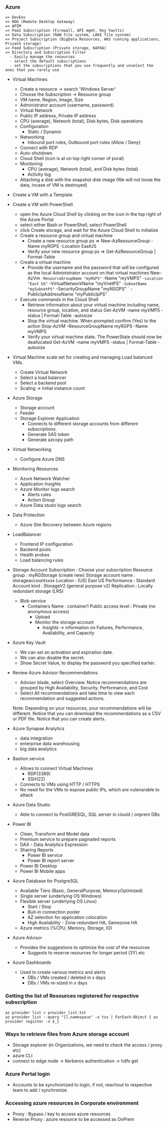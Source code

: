 ### Azure

    => DevEnv
    => RDG (Remote Desktop Gateway)
    => APIM 
    => PaaS Subscription (Firewall, API mgmt, Key Vaults)
    => Data Subscription (RAW file system, LAKE file system)
    => Project Subscription (BigData Resources, AKS running applications, Private storage)
    => Feed Subscription (Private storage, KAFKA) 
    => Directory and Subscription Filter
      - Easily manage the resources
      - select the default subscriptions
      - set the subscriptions that you use frequently and unselect the ones that you rarely use

- Virtual Machines
  - Create a resource -> search 'Windows Server'
  - Choose the Subscription -> Resource group
  - VM name, Region, Image, Size 
  - Administrator account (username, password)
  - Virtual Network
  - Public IP address, Private IP address 
  - CPU (average), Network (total), Disk bytes, Disk operations
  - Configuration
    - Static / Dynamic
  - Networking
    - Inbound port rules, Outbound port rules (Allow / Deny)
  - Connect with RDP
  - Auto-shutdown
  - Cloud Shell (icon is at on top right corner of poral)
  - Monitoring
    - CPU (average), Network (total), and Disk bytes (total)
    - Activity log
  - Attaching a disk with the snapshot disk image (We will not loose the data, incase of VM is destroyed)

- Create a VM with a Template

- Create a VM with PowerShell
  - open the Azure Cloud Shell by clicking on the icon in the top right of the Azure Portal
  - select either Bash or PowerShell, select PowerShell
  - click Create storage, and wait for the Azure Cloud Shell to initialize
  - Create a resource group and virtual machine
    - Create a new resource group
      ps =>  New-AzResourceGroup -Name myRGPS -Location EastUS
    - Verify your new resource group
      ps => Get-AzResourceGroup | Format-Table
  - Create a virtual machine
    - Provide the username and the password that will be configured as the local Administrator account on that virtual machines
       New-AzVm `
       -ResourceGroupName "myRGPS" `
       -Name "myVMPS" `
       -Location "East US" `
       -VirtualNetworkName "myVnetPS" `
       -SubnetName "mySubnetPS" `
       -SecurityGroupName "myNSGPS" `
       -PublicIpAddressName "myPublicIpPS"
  - Execute commands in the Cloud Shell
      - Retrieve information about your virtual machine including name, resource group, location, and status
          Get-AzVM -name myVMPS -status | Format-Table -autosize
      - Stop the virtual machine. When prompted confirm (Yes) to the action
          Stop-AzVM -ResourceGroupName myRGPS -Name myVMPS
      - Verify your virtual machine state. The PowerState should now be deallocated
           Get-AzVM -name myVMPS -status | Format-Table -autosize

- Virtual Machine scale set for creating and managing Load balanced VMs.
  - Create Virtual Network
  - Select a load balancer
  - Select a backend pool
  - Scaling -> Initial instance count 

- Azure Storage
  - Storage account
  - Feeder
  - Storage Explorer Application
    - Connects to different storage accounts from different subscriptions.
    - Generate SAS token
	- Generate azcopy path

- Virtual Networking 
  - Configure Azure DNS

- Monitoring Resources
  - Azure Network Watcher
  - Application Insights
  - Azure Monitor logs search
    - Alerts rules
    - Action Group
  - Azure Data studo logs search

- Data Protection 
  - Azure Site Recovery between Azure regions

- LoadBalancer
  - Frontend IP configuration
  - Backend pools
  - Health probes
  - Load balancing rules
  
- Storage Account
     Subscription :  Choose your subscription
     Resource group :  myRGStorage (create new)
     Storage account name : storageaccountxxxx
     Location : (US) East US
     Performance : Standard
     Account kind : StorageV2 (general purpose v2)
     Replication : Locally redundant storage (LRS)

  - Blob service
     - Containers
       Name : container1
       Public access level : Private (no anonymous access)
       - Upload
       - Monitor the storage account
         - Insights -> information on Failures, Performance, Availability, and Capacity

- Azure Key Vault
  - We can set an activation and expiration date. 
  - We can also disable the secret.
  - Show Secret Value, to display the password you specified earlier.

- Review Azure Advisor Recommendations
  - Advisor blade, select Overview. Notice recommendations are grouped by High Availability, Security, Performance, and Cost
  - Select All recommendations and take time to view each recommendation and suggested actions.

  Note: Depending on your resources, your recommendations will be different.
  Notice that you can download the recommendations as a CSV or PDF file.
  Notice that you can create alerts.


- Azure Synapse Analytics
  - data integration
  - enterprise data warehousing 
  - big data analytics

- Bastion service
  - Allows to connect Virtual Machines
    - RDP(3389)
    - SSH(22)
  - Connects to VMs using HTTP / HTTPS
  - No need for the VMs to expose public IPs, which are vulenarable to attack
 
- Azure Data Studio
  - Able to connect to PostGRESQL, SQL server in clould / onprem DBs
  
- Power BI
  - Clean, Transform and Model data
  - Premium service to prepare paginated reports
  - DAX - Data Analytics Expression
  - Sharing Reports
    - Power BI service
	- Power BI report server
  - Power BI Desktop
  - Power BI Mobile apps
  
- Azure Database for PostgreSQL
  - Available Tiers (Basic, GeneralPurpose, MemoryOptimized)
  - Single server (underlying OS Windows)
  - Flexible server (underlying OS Linux)
    - Start / Stop
    - Buit-in connection pooler
    - AZ selection for application colocation
    - High Availability - Zone redundant HA, Samezone HA
  - Azure metrics (%CPU, Memory, Storage, IO)

- Azure Advisor
  - Provides the suggestions to optimize the cost of the resources
    - Suggests to reserve resources for longer period (3Y) etc

- Azure Dashboards
  - Used to create various metrics and alerts
    - DBs / VMs created / deleted in x days
    - DBs / VMs re-sized in x days

### Getting the list of Resources registered for respective subscription  
    az provider list > provider_list.txt
    az provider list --query "[].namespace" -o tsv | ForEach-Object { az provider register -n $_}

### Ways to retrieve files from Azure storage account
   - Storage explorer (in Organizations, we need to check the access / proxy etc)
   - azure CLI
   - connect to edge node -> Kerberos authentication -> hdfs get 

### Azure Portal login
   - Accounts to be synchronized to login, if not, reachout to respective team to add / synchronize.

### Accessing azure resources in Corporate environment
   - Proxy : Bypass / key to access azure resources
   - Reverse Proxy : azure resource to be accessed as OnPrem